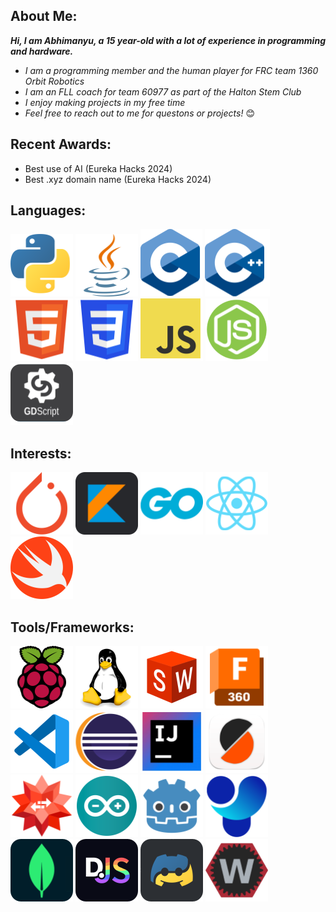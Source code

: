 ## About Me:

***Hi, I am Abhimanyu, a 15 year-old with a lot of experience in programming and hardware.***

 - _I am a programming member and the human player for FRC team 1360 Orbit Robotics_
 - _I am an FLL coach for team 60977 as part of the Halton Stem Club_
 - _I enjoy making projects in my free time_
 - _Feel free to reach out to me for questons or projects!_ 😊

 
  
   

## Recent Awards:

 - Best use of AI (Eureka Hacks 2024)
 - Best .xyz domain name (Eureka Hacks 2024)




## Languages:

![Python Logo](../images/Python_logo_small_1inch_mrk2.png) ![java Logo](../images/Java_logo_small_1inch_mrk2.png) ![C Logo](../images/C_logo_small_1inch.png) ![C++ logo](../images/C++_logo_small_1inch.png) ![HTML Logo](../images/HTML_logo_small_1inch.png) ![CSS Logo](../images/CSS_logo_small_1inch.png) ![JavaScript Logo](../images/JS_logo_small_1inch.png) ![Node.js logo](../images/Node_logo_small_1inch.png) ![GDScript Logo](../images/GDScript_logo_small_1inch.png)
 
 
 
 
## Interests:

![Pytorch Logo](../images/Pytorch_logo_small_1inch.png) ![Kotlin Logo](../images/Kotlin_logo_small_1inch.png) ![GO Logo](../images/GO_logo_small_1inch.png) ![React Logo](../images/React_logo_small_1inch.png) ![Swift Logo](../images/Swift_logo_small_1inch.png)
 
 
 
 
## Tools/Frameworks:

![Raspberry Pi](../images/Rasp_logo_small_1inch.png) ![Linux Logo](../images/Linux_logo_small_1inch.png) ![Solidworks Logo](../images/SolidWorks_logo_small_1inch.png) ![Fusion 360 logo](../images/Fusion_360_logo_small_1inch_mrk2.png) ![VSCode Logo](../images/VSCode_logo_small_1inch.png) ![Eclipse Logo](../images/Eclipse_logo_small_1inch.png) ![IntelliJ Logo](../images/IntelliJ_logo_small_1inch.png) ![Prusa Slicer Logo](../images/Prusa_Slicer_logo_small_1inch.png) ![Wolfram Logo](../images/Wolfram_logo_small_1inch_mrk2.png) ![Arduino Logo](../images/Arduino_logo_small_1inch.png) ![Godot Logo](../images/Godot_logo_small_1inch.png) ![Ultralytics Logo](../images/Ultralytics_logo_small_1inch.png) ![Mongo Logo](../images/Mongo_logo_small_1inch.png) ![discord.js Logo](../images/discordjs_logo_small_1inch.png) ![discord.py Logo](../images/discordpy_logo_small_1inch.png) ![WPILib Logo](../images/wpilib_logo_small_1inch.png)

